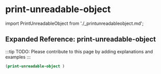# print-unreadable-object

import PrintUnreadableObject from './_printunreadableobject.md';

<PrintUnreadableObject />

## Expanded Reference: print-unreadable-object

:::tip
TODO: Please contribute to this page by adding explanations and examples
:::

```lisp
(print-unreadable-object )
```
